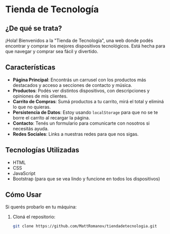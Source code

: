 # Tienda de Tecnología

## ¿De qué se trata?
¡Hola! Bienvenidos a la "Tienda de Tecnología", una web donde podés encontrar y comprar los mejores dispositivos tecnológicos. Está hecha para que navegar y comprar sea fácil y divertido.

## Características
- **Página Principal**: Encontrás un carrusel con los productos más destacados y acceso a secciones de contacto y música.
- **Productos**: Podés ver distintos dispositivos, con descripciones y opiniones de mis clientes.
- **Carrito de Compras**: Sumá productos a tu carrito, mirá el total y eliminá lo que no quieras.
- **Persistencia de Datos**: Estoy usando `localStorage` para que no se te borre el carrito al recargar la página.
- **Contacto**: Tenés un formulario para comunicarte con nosotros si necesitás ayuda.
- **Redes Sociales**: Links a nuestras redes para que nos sigas.

## Tecnologías Utilizadas
- HTML
- CSS
- JavaScript
- Bootstrap (para que se vea lindo y funcione en todos los dispositivos)

## Cómo Usar
Si querés probarlo en tu máquina:
1. Cloná el repositorio:
   ```bash
   git clone https://github.com/MattRomanov/tiendadetecnologia.git
